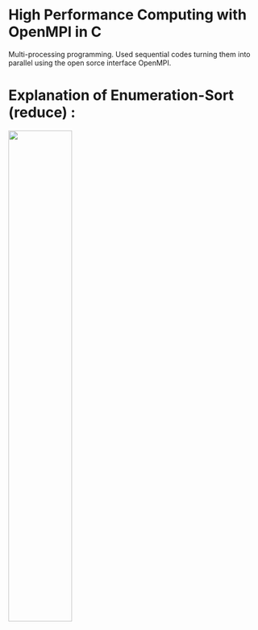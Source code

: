 # High Performance Computing with OpenMPI in C
Multi-processing programming. Used sequential codes turning them into parallel using the open sorce interface OpenMPI.

# Explanation of Enumeration-Sort (reduce) :

<img src="https://raw.githubusercontent.com/panayiotiska/High-Performance-Computing-with-Open-MPI-in-C/master/enum_reduce.png" width="50%">
